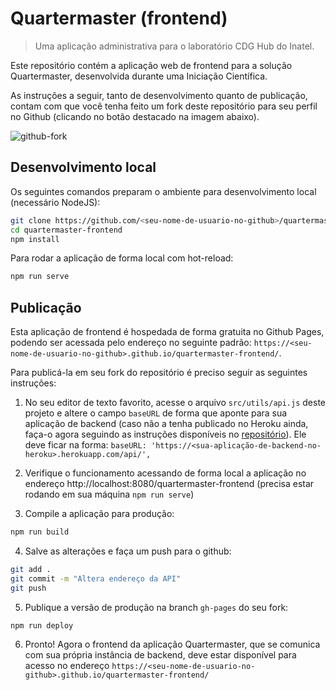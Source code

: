 # Quartermaster (frontend)
> Uma aplicação administrativa para o laboratório CDG Hub do Inatel.

Este repositório contém a aplicação web de frontend para a solução Quartermaster,
desenvolvida durante uma Iniciação Científica.

As instruções a seguir, tanto de desenvolvimento quanto de publicação, contam com que você tenha feito um fork deste repositório para seu perfil no Github (clicando no botão destacado na imagem abaixo).

![github-fork](https://user-images.githubusercontent.com/9170476/54882968-8bafbd80-4e3e-11e9-8a12-4c5097dffa92.PNG)

## Desenvolvimento local

Os seguintes comandos preparam o ambiente para desenvolvimento local (necessário NodeJS):
```sh
git clone https://github.com/<seu-nome-de-usuario-no-github>/quartermaster-frontend.git
cd quartermaster-frontend
npm install
```

Para rodar a aplicação de forma local com hot-reload:
```sh
npm run serve
```

## Publicação

Esta aplicação de frontend é hospedada de forma gratuita no Github Pages, podendo ser acessada pelo endereço no seguinte padrão: `https://<seu-nome-de-usuario-no-github>.github.io/quartermaster-frontend/`.

Para publicá-la em seu fork do repositório é preciso seguir as seguintes instruções:

1. No seu editor de texto favorito, acesse o arquivo `src/utils/api.js` deste projeto e altere o campo `baseURL` de forma que aponte para sua aplicação de backend (caso não a tenha publicado no Heroku ainda, faça-o agora seguindo as instruções disponíveis no [repositório](https://github.com/umluizlima/quartermaster-backend)). Ele deve ficar na forma: `baseURL: 'https://<sua-aplicação-de-backend-no-heroku>.herokuapp.com/api/',`

2. Verifique o funcionamento acessando de forma local a aplicação no endereço http://localhost:8080/quartermaster-frontend (precisa estar rodando em sua máquina `npm run serve`)

3. Compile a aplicação para produção:

  ```sh
npm run build
```

4. Salve as alterações e faça um push para o github:

  ```sh
git add .
git commit -m "Altera endereço da API"
git push
```

5. Publique a versão de produção na branch `gh-pages` do seu fork:

  ```sh
npm run deploy
```

6. Pronto! Agora o frontend da aplicação Quartermaster, que se comunica com sua própria instância de backend, deve estar disponível para acesso no endereço `https://<seu-nome-de-usuario-no-github>.github.io/quartermaster-frontend/`
